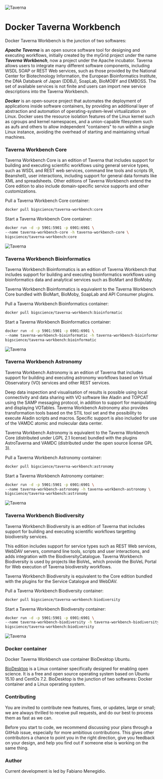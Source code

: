 ![Taverna](https://zenodo.org/badge/20420/menegidio/taverna-workbench.svg)

# Docker Taverna Workbench

Docker Taverna Workbench is the junction of two softwares:

***Apache Taverna*** is an open source software tool for designing and executing workflows, initially created by the myGrid project under the name ***Taverna Workbench***, now a project under the Apache incubator. Taverna allows users to integrate many different software components, including WSDL SOAP or REST Web services, such as those provided by the National Center for Biotechnology Information, the European Bioinformatics Institute, the DNA Databank of Japan (DDBJ), SoapLab, BioMOBY and EMBOSS. The set of available services is not finite and users can import new service descriptions into the Taverna Workbench.

***Docker*** is an open-source project that automates the deployment of applications inside software containers, by providing an additional layer of abstraction and automation of operating-system-level virtualization on Linux. Docker uses the resource isolation features of the Linux kernel such as cgroups and kernel namespaces, and a union-capable filesystem such as aufs and others to allow independent "containers" to run within a single Linux instance, avoiding the overhead of starting and maintaining virtual machines.

### Taverna Workbench Core

Taverna Workbench Core is an edition of Taverna that includes support for building and executing scientific workflows using general service types, such as WSDL and REST web services, command line tools and scripts (R, Beanshell), user interactions, including support for general data formats like XML and spreadsheets. Other editions of Taverna Workbench extend the Core edition to also include domain-specific service supports and other customizations.

Pull a Taverna Workbench Core container:

```bash
docker pull bigscience/taverna-workbench:core
```

Start a Taverna Workbench Core container:

```bash
docker run -d -p 5901:5901 -p 6901:6901 \
--name taverna-workbench-core -h taverna-workbench-core \
bigscience/taverna-workbench:core
```

![Taverna](http://i.imgur.com/TNHMZCn.png)

### Taverna Workbench Bioinformatics

Taverna Workbench Bioinformatics is an edition of Taverna Workbench that includes support for building and executing bioinformatics workflows using bioinformatics data and analytical services such as BioMart and BioMoby.

Taverna Workbench Bioinformatics is equivalent to the Taverna Workbench Core bundled with BioMart, BioMoby, SoapLab and API Consumer plugins.

Pull a Taverna Workbench Bioinformatics container:

```bash
docker pull bigscience/taverna-workbench:bioinformatic
```

Start a Taverna Workbench Bioinformatics container:

```bash
docker run -d -p 5901:5901 -p 6901:6901 \
--name taverna-workbench-bioinformatic -h taverna-workbench-bioinformatic \
bigscience/taverna-workbench:bioinformatic
```

![Taverna](http://i.imgur.com/XRF1MBE.png)

### Taverna Workbench Astronomy

Taverna Workbench Astronomy is an edition of Taverna that includes support for building and executing astronomy workflows based on Virtual Observatory (VO) services and other REST services.

Deep data inspection and visualisation of results is possible using local connectivity and data sharing with VO software like Aladin and TOPCAT using the SAMP messaging protocol, in addition to support for manipulating and displaying VOTables. Taverna Workbench Astronomy also provides transformation tools based on the STIL tool set and the possibility to execute Aladin scripts and macros. Specific support is also included for use of the VAMDC atomic and molecular data center.

Taverna Workbench Astronomy is equivalent to the Taverna Workbench Core (distributed under LGPL 2.1 license) bundled with the plugins AstroTaverna and VAMDC (distributed under the open source license GPL 3).

Pull a Taverna Workbench Astronomy container:

```bash
docker pull bigscience/taverna-workbench:astronomy
```

Start a Taverna Workbench Astronomy container:

```bash
docker run -d -p 5901:5901 -p 6901:6901 \
--name taverna-workbench-astronomy -h taverna-workbench-astronomy \
bigscience/taverna-workbench:astronomy
```

![Taverna](http://i.imgur.com/qjjJnJO.png)

### Taverna Workbench Biodiversity

Taverna Workbench Biodiversity is an edition of Taverna that includes support for building and executing scientific workflows targetting biodiversity services.

This edition includes support for service types such as REST Web services, WebDAV servers, command line tools, scripts and user interactions, and adds integration with the BiodiversityCatalogue. Taverna Workbench Biodiversity is used by projects like BioVeL, which provide the BioVeL Portal for Web execution of Taverna biodiversity workflows.

Taverna Workbench Biodiversity is equivalent to the Core edition bundled with the plugins for the Service Catalogue and WebDAV.

Pull a Taverna Workbench Biodiversity container:

```bash
docker pull bigscience/taverna-workbench:biodiversity
```

Start a Taverna Workbench Biodiversity container:

```bash
docker run -d -p 5901:5901 -p 6901:6901 \
--name taverna-workbench-biodiversity -h taverna-workbench-biodiversity \
bigscience/taverna-workbench:biodiversity
```

![Taverna](http://i.imgur.com/0HKb7ao.png)

### Docker container

Docker Taverna Workbench use container BioDesktop Ubuntu. 

[BioDesktop](https://hub.docker.com/r/bigscience/biodesktop/) is a Linux container specifically designed for enabling open science. It is a free and open source operating system based on Ubuntu 15.10 and CentOs 7.2. BioDesktop is the junction of two softwares: Docker container and a Linux operating system.

### Contributing

You are invited to contribute new features, fixes, or updates, large or small; we are always thrilled to receive pull requests, and do our best to process them as fast as we can.

Before you start to code, we recommend discussing your plans through a GitHub issue, especially for more ambitious contributions. This gives other contributors a chance to point you in the right direction, give you feedback on your design, and help you find out if someone else is working on the same thing.

### Author

Current development is led by Fabiano Menegidio.

